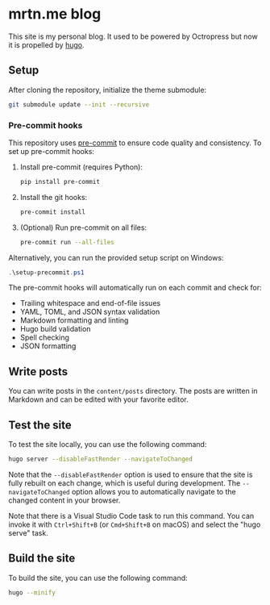# mrtn.me blog

This site is my personal blog. It used to be powered by Octropress but now it is
propelled by [hugo](https://gohugo.io/).

## Setup

After cloning the repository, initialize the theme submodule:

```bash
git submodule update --init --recursive
```

### Pre-commit hooks

This repository uses [pre-commit](https://pre-commit.com/) to ensure code
quality and consistency. To set up pre-commit hooks:

1. Install pre-commit (requires Python):

    ```bash
    pip install pre-commit
    ```

2. Install the git hooks:

    ```bash
    pre-commit install
    ```

3. (Optional) Run pre-commit on all files:

    ```bash
    pre-commit run --all-files
    ```

Alternatively, you can run the provided setup script on Windows:

```powershell
.\setup-precommit.ps1
```

The pre-commit hooks will automatically run on each commit and check for:

- Trailing whitespace and end-of-file issues
- YAML, TOML, and JSON syntax validation
- Markdown formatting and linting
- Hugo build validation
- Spell checking
- JSON formatting

## Write posts

You can write posts in the `content/posts` directory. The posts are written in
Markdown and can be edited with your favorite editor.

## Test the site

To test the site locally, you can use the following command:

```bash
hugo server --disableFastRender --navigateToChanged
```

Note that the `--disableFastRender` option is used to ensure that the site is
fully rebuilt on each change, which is useful during development. The
`--navigateToChanged` option allows you to automatically navigate to the changed
content in your browser.

Note that there is a Visual Studio Code task to run this command. You can invoke
it with `Ctrl+Shift+B` (or `Cmd+Shift+B` on macOS) and select the "hugo serve"
task.

## Build the site

To build the site, you can use the following command:

```bash
hugo --minify
```
